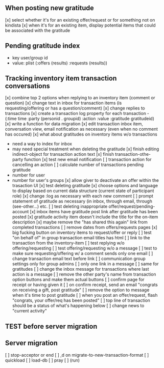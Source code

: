 ## When posting new gratitude
[x] select whether it's for an existing offer/request or for something not on kindista
[x] when it's for an existing item, display potential items that could be associated with the gratitude

## Pending gratitude index
- key user/group id
- value: plist (:offers (results) :requests (results))

## Tracking inventory item transaction conversations
[x] combine top 2 options when replying to an inventory item (comment or question)
[x] change text in inbox for transaction items (is requesting/offering or has a question/comment)
[x] change replies to transactions
[x] create a transaction log property for each transaction
     - (:time time :party (personid . groupid) :action :value :gratitude gratitudeid)
[x] write a function for data migration
[x] edit transaction inbox item, conversation view, email notification as necessary (even when no comment has occured)
[x] what about gratitudes on inventory items w/o transactions
   - need a way to index for inbox
   - may need special treatment when deleting the gratitude
[x] finish editing indirect-object for transaction action text
[x] finish transaction-othe-party function
[x] test new email notification
[ ] transaction action for cancelling an action
[ ] calculate number of transactions pending gratitude
   - number for user
   - number for user's groups
[x] allow giver to deactivate an offer within the trasaction UI
[x] test deleting gratitude
[x] choose options and language to display based on current data structure (current state of participant role)
[x] change :log as necessary with each new comment
[ ] prompt statement of gratitude as necessary (in inbox, through email, through (see-other...) etc.
[ ] test deleting inappropriate offer/request/pending-account
[x] inbox items have gratitude post link after gratitude has been posted
[x] gratitude activity item doesn't include the title for the on-item description
[x] maybe remove the "has shared this again" link from completed transactions
[ ] remove dates from offers/requests pages
[x] big fucking button on inventory items to request/offer or reply
[ ] test "on behalf of" in group transaction email titles has html
[ ] link to the transaction from the inventory-item
[ ] test replying w/o offering/requesting
[ ] test offering/requesting w/o a message
[ ] test to make sure requesting/offering w/ a comment sends only one email
[ ] change transaction email text before link
[ ] communication group settings only for group admins
[ ] only one link in a message
[ ] same for gratitudes
[ ] change the inbox message for transactions where last action is a message
[ ] remove the other party's name from transaction option buttons and make them actual buttons
[ ] confirm page for receipt or having given it
[ ] on confirm receipt, send an email "congrats on receiving a gift, post gratitude"
[ ] remove the option to message when it's time to post gratitude
[ ] when you post an offer/request, flash "congrats, your offer/req has been posted"
[ ] top line of transaction should be a status of what's happening below
[ ] change news to "current activity"

## TEST before server migration

## Server migration
[ ] stop-acceptor or end
[ ] ,d on migrate-to-new-transaction-format
[ ] quickload
[ ] load-db
[ ] pray
[ ] (run)

